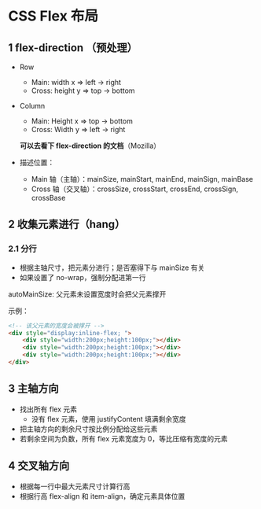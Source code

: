 # CSS Flex 布局

## 1 flex-direction （预处理）

* Row

  * Main: width x => left -> right
  * Cross: height y => top -> bottom

* Column

  * Main: Height x => top -> bottom
  * Cross: Width y  => left -> right

  **可以去看下 flex-direction 的文档**（Mozilla）

* 描述位置：

  * Main 轴（主轴）：mainSize, mainStart, mainEnd, mainSign, mainBase
  * Cross 轴（交叉轴）：crossSize, crossStart, crossEnd, crossSign, crossBase

## 2 收集元素进行（hang）

### 2.1 分行

* 根据主轴尺寸，把元素分进行；是否塞得下与 mainSize 有关
* 如果设置了 no-wrap，强制分配进第一行

autoMainSize: 父元素未设置宽度时会把父元素撑开

示例：

```html
<!-- 该父元素的宽度会被撑开 -->
<div style="display:inline-flex; ">
	<div style="width:200px;height:100px;"></div>
	<div style="width:200px;height:100px;"></div>
	<div style="width:200px;height:100px;"></div>
</div>
```



## 3 主轴方向

* 找出所有 flex 元素
  * 没有 flex 元素，使用 justifyContent 填满剩余宽度
* 把主轴方向的剩余尺寸按比例分配给这些元素
* 若剩余空间为负数，所有 flex 元素宽度为 0，等比压缩有宽度的元素



## 4 交叉轴方向

* 根据每一行中最大元素尺寸计算行高
* 根据行高 flex-align 和 item-align，确定元素具体位置